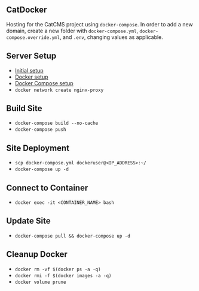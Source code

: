 ## CatDocker

Hosting for the CatCMS project using ```docker-compose```. In order to add a new domain, create a new folder with ```docker-compose.yml```, ```docker-compose.override.yml```, and ```.env```, changing values as applicable.

## Server Setup

- [Initial setup](https://www.digitalocean.com/community/tutorials/initial-server-setup-with-ubuntu-20-04)
- [Docker setup](https://www.digitalocean.com/community/tutorials/how-to-install-and-use-docker-on-ubuntu-20-04)
- [Docker Compose setup](https://www.digitalocean.com/community/tutorials/how-to-install-docker-compose-on-ubuntu-20-04-quickstart)
- ```docker network create nginx-proxy```

## Build Site

- ```docker-compose build --no-cache```
- ```docker-compose push```

## Site Deployment

- ```scp docker-compose.yml dockeruser@<IP_ADDRESS>:~/```
- ```docker-compose up -d```

## Connect to Container

- ```docker exec -it <CONTAINER_NAME> bash```

## Update Site

- ```docker-compose pull && docker-compose up -d```

## Cleanup Docker

- ```docker rm -vf $(docker ps -a -q)```
- ```docker rmi -f $(docker images -a -q)```
- ```docker volume prune```